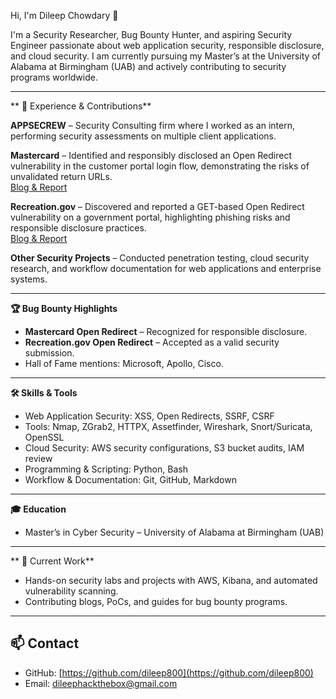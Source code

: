  Hi, I'm Dileep Chowdary 👋

I'm a Security Researcher, Bug Bounty Hunter, and aspiring Security Engineer passionate about web application security, responsible disclosure, and cloud security. I am currently pursuing my Master’s at the University of Alabama at Birmingham (UAB) and actively contributing to security programs worldwide.

---
**
💼 Experience & Contributions**

**APPSECREW** – Security Consulting firm where I worked as an intern, performing security assessments on multiple client applications.  

**Mastercard** – Identified and responsibly disclosed an Open Redirect vulnerability in the customer portal login flow, demonstrating the risks of unvalidated return URLs.  
[Blog & Report](https://github.com/dileep800/Security/mastercard-open-redirect.md)  

**Recreation.gov** – Discovered and reported a GET-based Open Redirect vulnerability on a government portal, highlighting phishing risks and responsible disclosure practices.  
[Blog & Report](https://github.com/dileep800/Security/recgov.md)  

**Other Security Projects** – Conducted penetration testing, cloud security research, and workflow documentation for web applications and enterprise systems.

---

**🏆 Bug Bounty Highlights**

- **Mastercard Open Redirect** – Recognized for responsible disclosure.  
- **Recreation.gov Open Redirect** – Accepted as a valid security submission.  
- Hall of Fame mentions: Microsoft, Apollo, Cisco.  

---

**🛠️ Skills & Tools**

- Web Application Security: XSS, Open Redirects, SSRF, CSRF  
- Tools: Nmap, ZGrab2, HTTPX, Assetfinder, Wireshark, Snort/Suricata, OpenSSL  
- Cloud Security: AWS security configurations, S3 bucket audits, IAM review  
- Programming & Scripting: Python, Bash  
- Workflow & Documentation: Git, GitHub, Markdown

---
**🎓 Education**

- Master’s in Cyber Security – University of Alabama at Birmingham (UAB)  

---

** 🔭 Current Work**

- Hands-on security labs and projects with AWS, Kibana, and automated vulnerability scanning.  
- Contributing blogs, PoCs, and guides for bug bounty programs.  

---

## 📫 Contact

- GitHub: [https://github.com/dileep800](https://github.com/dileep800)  
- Email: dileephackthebox@gmail.com

